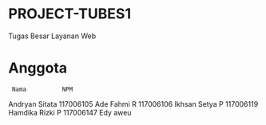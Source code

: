 PROJECT-TUBES1
==============

Tugas Besar Layanan Web 

Anggota
==============
     Nama          NPM
Andryan Sitata  117006105
Ade Fahmi R     117006106
Ikhsan Setya P  117006119
Hamdika Rizki P 117006147
Edy aweu
